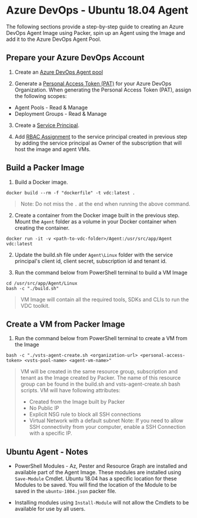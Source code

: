 # Azure DevOps - Ubuntu 18.04 Agent

The following sections provide a step-by-step guide to creating an Azure DevOps Agent Image using Packer, spin up an Agent using the Image and add it to the Azure DevOps Agent Pool.

## Prepare your Azure DevOps Account

1. Create an [Azure DevOps Agent pool](https://docs.microsoft.com/en-us/azure/devops/pipelines/agents/pools-queues?view=azure-devops#creating-agent-pools)

2. Generate a [Personal Access Token (PAT)](https://docs.microsoft.com/en-us/azure/devops/organizations/accounts/use-personal-access-tokens-to-authenticate?view=azure-devops#create-personal-access-tokens-to-authenticate-access) for your Azure DevOps Organization. When generating the Personal Access Token (PAT), assign the following scopes:

* Agent Pools - Read & Manage
* Deployment Groups - Read & Manage

3. Create a [Service Principal](https://docs.microsoft.com/en-us/powershell/azure/create-azure-service-principal-azureps?view=azps-2.4.0).

4. Add [RBAC Assignment](https://docs.microsoft.com/en-us/azure/role-based-access-control/role-assignments-portal#add-a-role-assignment) to the service principal created in previous step by adding the service principal as Owner of the subscription that will host the image and agent VMs.

## Build a Packer Image

1. Build a Docker image.

```
docker build --rm -f "dockerfile" -t vdc:latest .
```

> Note: Do not miss the `.` at the end when running the above command.

2. Create a container from the Docker image built in the previous step. Mount the `Agent` folder as a volume in your Docker container when creating the container.

```
docker run -it -v <path-to-vdc-folder>/Agent:/usr/src/app/Agent vdc:latest
```

2. Update the build.sh file under `Agent\Linux` folder with the service principal's client id, client secret, subscription id and tenant id.

3. Run the command below from PowerShell terminal to build a VM Image

```
cd /usr/src/app/Agent/Linux
bash -c "./build.sh"
```

> VM Image will contain all the required tools, SDKs and CLIs to run the VDC toolkit.

## Create a VM from Packer Image

1. Run the command below from PowerShell terminal to create a VM from the Image

```
bash -c "./vsts-agent-create.sh <organization-url> <personal-access-token> <vsts-pool-name> <agent-vm-name>"
```

> VM will be created in the same resource group, subscription and tenant as the Image created by Packer. The name of this resource group can be found in the build.sh and vsts-agent-create.sh bash scripts.
> VM will have following attributes:
> * Created from the Image built by Packer
> * No Public IP
> * Explicit NSG rule to block all SSH connections
> * Virtual Network with a default subnet
> Note: If you need to allow SSH connectivity from your computer, enable a SSH Connection with a specific IP.

## Ubuntu Agent - Notes

* PowerShell Modules - Az, Pester and Resource Graph are installed and available part of the Agent Image. These modules are installed using `Save-Module` Cmdlet. Ubuntu 18.04 has a specific location for these Modules to be saved. You will find the location of the Module to be saved in the `ubuntu-1804.json` packer file. 

* Installing modules using `Install-Module` will not allow the Cmdlets to be available for use by all users.

